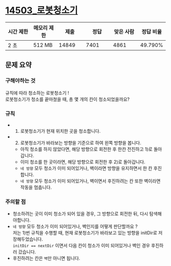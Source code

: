 <h1> <a href="https://www.acmicpc.net/problem/14503"> 14503_로봇청소기 </a></h1>

<div class="col-md-12">
			<div class="table-responsive">
				<table class="table" id="problem-info">
				<thead>
				<tr>
									<th style="width:16%;">시간 제한</th>
					<th style="width:16%;">메모리 제한</th>
					<th style="width:17%;">제출</th>
					<th style="width:17%;">정답</th>
					<th style="width:17%;">맞은 사람</th>
					<th style="width:17%;">정답 비율</th>
								</tr>
				</thead>
				<tbody>
				<tr>
				<td>2 초</td>
				<td>512 MB</td>
									<td>14849</td>
					<td>7401</td>
					<td>4861</td>
					<td>49.790%</td>
								</tr>
				</tbody>
				</table>
			</div>
		</div>

## 문제 요약 
### 구해야하는 것  
규칙에 따라 청소하는 로봇청소기 !  
로봇청소기가 청소를 끝마쳤을 때, 총 몇 개의 칸이 청소되었을까요?
### 규칙 
- 1) 로봇청소기가 현재 위치한 곳을 청소합니다. 
- 2) 로봇청소기가 바라보는 방향을 기준으로 하여 왼쪽 방향을 봅니다.
    + 아직 청소를 하지 않았다면, 해당 방향으로 회전한 후 한칸 전진하고 1)로 돌아갑니다.  
    + 이미 청소를 한 곳이라면, 해당 방향으로 회전한 후 2)로 돌아갑니다. 
    + `네 방향` 모두 청소가 이미 되어있거나, 벽이라면 방향을 유지하면서 한 칸 후진합니다.  
    + `네 방향` 모두 청소가 이미 되어있거나, 벽이면서 후진하려는 칸 또한 벽이라면 작동을 멈춥니다. 
### 주의할 점
- 청소하려는 곳이 이미 청소가 되어 있을 경우, 그 방향으로 회전한 뒤, 다시 탐색해야합니다. 
- `네 방향` 모두 청소가 이미 되어있거나, 벽인지를 어떻게 판단할까요 ?  
저는 1)번 규칙을 수행할 때, 현재 로봇청소기가 바라보고 있는 방향을 initDir로 저장해두었습니다.  
`initDir == nextDir` 이면서 다음 칸이 청소가 이미 되어있거나 벽인 경우 후진하러 갔습니다.  
- 후진하려는 칸은 `벽`만 아니면 됩니다.  
